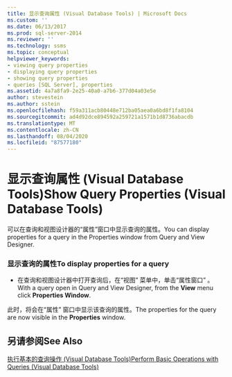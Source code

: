 ```yaml
---
title: 显示查询属性 (Visual Database Tools) | Microsoft Docs
ms.custom: ''
ms.date: 06/13/2017
ms.prod: sql-server-2014
ms.reviewer: ''
ms.technology: ssms
ms.topic: conceptual
helpviewer_keywords:
- viewing query properties
- displaying query properties
- showing query properties
- queries [SQL Server], properties
ms.assetid: 4a7a8fa9-2e25-40a0-a7b6-377d04a03e5e
author: stevestein
ms.author: sstein
ms.openlocfilehash: f59a311acb80448e712ba05aea0a6bd8f1fa8104
ms.sourcegitcommit: ad4d92dce894592a259721a1571b1d8736abacdb
ms.translationtype: MT
ms.contentlocale: zh-CN
ms.lasthandoff: 08/04/2020
ms.locfileid: "87577180"
---
```

# <a name="show-query-properties-visual-database-tools"></a><span data-ttu-id="400e5-102">显示查询属性 (Visual Database Tools)</span><span class="sxs-lookup"><span data-stu-id="400e5-102">Show Query Properties (Visual Database Tools)</span></span>
  <span data-ttu-id="400e5-103">可以在查询和视图设计器的“属性”窗口中显示查询的属性。</span><span class="sxs-lookup"><span data-stu-id="400e5-103">You can display properties for a query in the Properties window from Query and View Designer.</span></span>  
  
### <a name="to-display-properties-for-a-query"></a><span data-ttu-id="400e5-104">显示查询的属性</span><span class="sxs-lookup"><span data-stu-id="400e5-104">To display properties for a query</span></span>  
  
-   <span data-ttu-id="400e5-105">在查询和视图设计器中打开查询后，在“视图”  菜单中，单击“属性窗口”  。</span><span class="sxs-lookup"><span data-stu-id="400e5-105">With a query open in Query and View Designer, from the **View** menu click **Properties Window**.</span></span>  
  
 <span data-ttu-id="400e5-106">此时，将会在“属性”  窗口中显示该查询的属性。</span><span class="sxs-lookup"><span data-stu-id="400e5-106">The properties for the query are now visible in the **Properties** window.</span></span>  
  
## <a name="see-also"></a><span data-ttu-id="400e5-107">另请参阅</span><span class="sxs-lookup"><span data-stu-id="400e5-107">See Also</span></span>  
 [<span data-ttu-id="400e5-108">执行基本的查询操作 (Visual Database Tools)</span><span class="sxs-lookup"><span data-stu-id="400e5-108">Perform Basic Operations with Queries &#40;Visual Database Tools&#41;</span></span>](visual-database-tools.md)  
  
  
